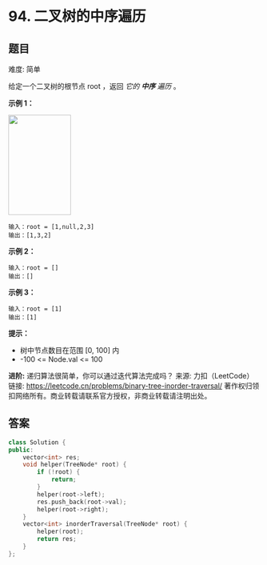# 94. 二叉树的中序遍历
 ## 题目 
难度: 简单

给定一个二叉树的根节点 root ，返回 <em>它的 **中序** 遍历</em> 。

 

**示例 1：**

<img style="height: 200px; width: 125px;" src="https://assets.leetcode.com/uploads/2020/09/15/inorder_1.jpg" alt="">

```
输入：root = [1,null,2,3]
输出：[1,3,2]

```


**示例 2：**

```
输入：root = []
输出：[]

```


**示例 3：**

```
输入：root = [1]
输出：[1]

```




**提示：**

- 树中节点数目在范围 [0, 100] 内
- -100 <= Node.val <= 100



**进阶:** 递归算法很简单，你可以通过迭代算法完成吗？
来源: 力扣（LeetCode）
链接: https://leetcode.cn/problems/binary-tree-inorder-traversal/
著作权归领扣网络所有。商业转载请联系官方授权，非商业转载请注明出处。

## 答案

```c++
class Solution {
public:
    vector<int> res;
    void helper(TreeNode* root) {
        if (!root) {
            return;
        }
        helper(root->left);
        res.push_back(root->val);
        helper(root->right);
    }
    vector<int> inorderTraversal(TreeNode* root) {
        helper(root);
        return res;
    }
};
```

